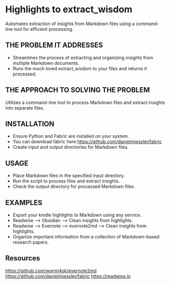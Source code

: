 # Highlights to extract_wisdom
Automates extraction of insights from Markdown files using a command-line tool for efficient processing.

## THE PROBLEM IT ADDRESSES
- Streamlines the process of extracting and organizing insights from multiple Markdown documents.
- Runs the much loved extract_wisdom to your files and returns it processed.

## THE APPROACH TO SOLVING THE PROBLEM
Utilizes a command-line tool to process Markdown files and extract insights into separate files.

## INSTALLATION
- Ensure Python and Fabric are installed on your system.
- You can download fabric here https://github.com/danielmiessler/fabric 
- Create input and output directories for Markdown files.

## USAGE
- Place Markdown files in the specified input directory.
- Run the script to process files and extract insights.
- Check the output directory for processed Markdown files.

## EXAMPLES
- Export your kindle highlights to Markdown using any service.
- Readwise --> Obsidian --> Clean insights from highlights.
- Readwise --> Evernote --> evernote2md --> Clean insights from highlights.
- Organize important information from a collection of Markdown-based research papers.

## Resources
https://github.com/wormi4ok/evernote2md
https://github.com/danielmiessler/fabric 
https://readwise.io

